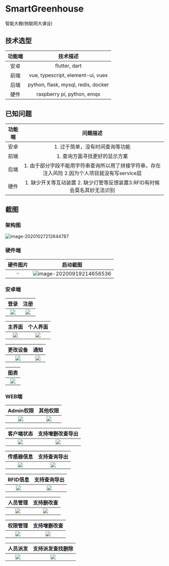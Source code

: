 # SmartGreenhouse
智能大棚(物联网大课设)

## 技术选型

| 功能端 |              技术描述               |
| :----: | :---------------------------------: |
|  安卓  |            flutter, dart            |
|  前端  |  vue, typescript, element-ui, vuex  |
|  后端  | python, flask, mysql, redis, docker |
|  硬件  |     raspberry pi, python, emqx      |

## 已知问题

| 功能端 |                           问题描述                           |
| :----: | :----------------------------------------------------------: |
|  安卓  |               1. 过于简单，没有时间查询等功能                |
|  前端  |                1. 查询方面寻找更好的显示方案                 |
|  后端  | 1. 由于部分字段不能用字符串查询所以用了拼接字符串，存在注入风险 2.因为个人项目就没有写service层 |
|  硬件  | 1. 缺少开关等互动装置 2. 缺少灯管等反馈装置3.RFID有时候会莫名其妙无法识别 |

## 截图

### 架构图

![image-20201027212644787](https://cdn.jsdelivr.net/gh/xmmmmmovo/ResourcesBackup/blog/pics/20201027212645.png)

### 硬件端

|                        硬件图片                         |                 启动截图                  |
| :-----------------------------------------------------: | :---------------------------------------: |
| <img src="./pics/h1.jpg" alt="h1" style="zoom: 25%;" /> | ![image-20200919214656536](./pics/h2.png) |

### 安卓端

|       登录       |       注册       |
| :--------------: | :--------------: |
| ![](pics/a1.jpg) | ![](pics/a2.jpg) |

|      主界面      |     个人界面     |
| :--------------: | :--------------: |
| ![](pics/a3.jpg) | ![](pics/a4.jpg) |

|     更改设备     |        通知        |
| :--------------: | :----------------: |
| ![](pics/a5.jpg) | ![](./pics/a6.jpg) |

|     图表     |
| :--------------: |
| ![](pics/a7.jpg) |

### WEB端

|     Admin权限      |      其他权限      |
| :----------------: | :----------------: |
| ![](./pics/w1.png) | ![](./pics/w2.png) |

|     客户端状态     |  支持增删改查导出  |
| :----------------: | :----------------: |
| ![](./pics/w3.jpg) | ![](./pics/w4.png) |

|     传感器信息     |    支持查询导出    |
| :----------------: | :----------------: |
| ![](./pics/w5.png) | ![](./pics/w6.png) |

|      RFID信息      |   支持查询导出   |
| :----------------: | :--------------: |
| ![](./pics/w7.png) | ![](pics/w8.png) |

|     人员管理     |    支持删改查     |
| :--------------: | :---------------: |
| ![](pics/w9.png) | ![](pics/w10.png) |

|     权限管理      |    支持增删改查     |
| :---------------: | :-----------------: |
| ![](pics/w11.png) | ![](./pics/w12.png) |

|     人员派发      | 支持派发查找删除  |
| :---------------: | :---------------: |
| ![](pics/w13.png) | ![](pics/w14.png) |

